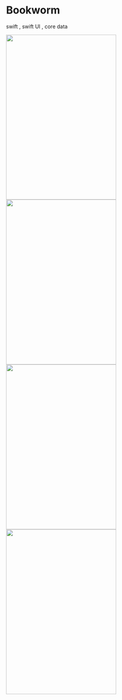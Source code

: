# Bookworm
swift , swift UI , core data 


<p>


<img src="https://user-images.githubusercontent.com/70285394/211152654-87b816fa-1953-415c-a04f-c23d79c194aa.png" width=300 height=450/>


<img src="https://user-images.githubusercontent.com/70285394/211152652-1df659b3-fd2b-4627-967c-2044e968f123.png" width=300 height=450/>

<br>
<img src="https://user-images.githubusercontent.com/70285394/211152649-f64534b5-0f0a-4bea-8441-899491de64b3.png" width=300 height=450/>

<img src="https://user-images.githubusercontent.com/70285394/211152648-fbd5ef89-ffd8-4be3-a762-7c05a7f43fa7.png" width=300 height=450/>
</p>
